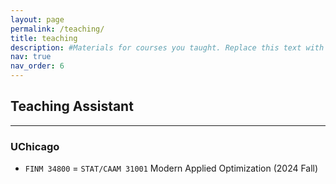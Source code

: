 ```yaml
---
layout: page
permalink: /teaching/
title: teaching
description: #Materials for courses you taught. Replace this text with your description.
nav: true
nav_order: 6
---
```


## Teaching Assistant

---

### UChicago

- `FINM 34800` = `STAT/CAAM 31001` Modern Applied Optimization (2024 Fall)

